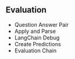 ## Evaluation

- Question Answer Pair
- Apply and Parse
- LangChain Debug
- Create Predictions
- Evaluation Chain

